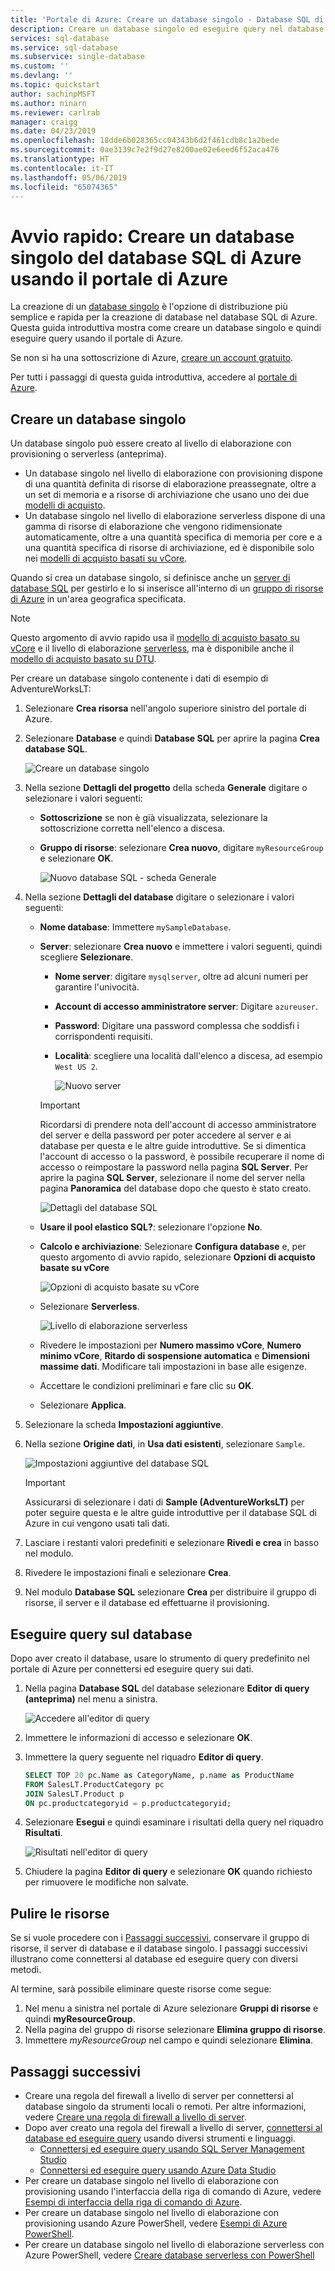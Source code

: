 ```yaml
---
title: 'Portale di Azure: Creare un database singolo - Database SQL di Azure | Microsoft Docs'
description: Creare un database singolo ed eseguire query nel database SQL di Azure usando il portale di Azure.
services: sql-database
ms.service: sql-database
ms.subservice: single-database
ms.custom: ''
ms.devlang: ''
ms.topic: quickstart
author: sachinpMSFT
ms.author: ninarn
ms.reviewer: carlrab
manager: craigg
ms.date: 04/23/2019
ms.openlocfilehash: 18dde6b028365cc04343b6d2f461cdb8c1a2bede
ms.sourcegitcommit: 0ae3139c7e2f9d27e8200ae02e6eed6f52aca476
ms.translationtype: HT
ms.contentlocale: it-IT
ms.lasthandoff: 05/06/2019
ms.locfileid: "65074365"
---
```

# <a name="quickstart-create-a-single-database-in-azure-sql-database-using-the-azure-portal"></a>Avvio rapido: Creare un database singolo del database SQL di Azure usando il portale di Azure

La creazione di un [database singolo](sql-database-single-database.md) è l'opzione di distribuzione più semplice e rapida per la creazione di database nel database SQL di Azure. Questa guida introduttiva mostra come creare un database singolo e quindi eseguire query usando il portale di Azure.

Se non si ha una sottoscrizione di Azure, [creare un account gratuito](https://azure.microsoft.com/free/).

Per tutti i passaggi di questa guida introduttiva, accedere al [portale di Azure](https://portal.azure.com/).

## <a name="create-a-single-database"></a>Creare un database singolo

Un database singolo può essere creato al livello di elaborazione con provisioning o serverless (anteprima).

- Un database singolo nel livello di elaborazione con provisioning dispone di una quantità definita di risorse di elaborazione preassegnate, oltre a un set di memoria e a risorse di archiviazione che usano uno dei due [modelli di acquisto](sql-database-purchase-models.md).
- Un database singolo nel livello di elaborazione serverless dispone di una gamma di risorse di elaborazione che vengono ridimensionate automaticamente, oltre a una quantità specifica di memoria per core e a una quantità specifica di risorse di archiviazione, ed è disponibile solo nei [modelli di acquisto basati su vCore](sql-database-service-tiers-vcore.md).

Quando si crea un database singolo, si definisce anche un [server di database SQL](sql-database-servers.md) per gestirlo e lo si inserisce all'interno di un [gruppo di risorse di Azure](../azure-resource-manager/resource-group-overview.md) in un'area geografica specificata.

> [!NOTE]
> Questo argomento di avvio rapido usa il [modello di acquisto basato su vCore](sql-database-service-tiers-vcore.md) e il livello di elaborazione [serverless](sql-database-serverless.md), ma è disponibile anche il [modello di acquisto basato su DTU](sql-database-service-tiers-DTU.md).

Per creare un database singolo contenente i dati di esempio di AdventureWorksLT:

1. Selezionare **Crea risorsa** nell'angolo superiore sinistro del portale di Azure.
2. Selezionare **Database** e quindi **Database SQL** per aprire la pagina **Crea database SQL**.

   ![Creare un database singolo](./media/sql-database-get-started-portal/create-database-1.png)

3. Nella sezione **Dettagli del progetto** della scheda **Generale** digitare o selezionare i valori seguenti:

   - **Sottoscrizione** se non è già visualizzata, selezionare la sottoscrizione corretta nell'elenco a discesa.
   - **Gruppo di risorse**: selezionare **Crea nuovo**, digitare `myResourceGroup` e selezionare **OK**.

     ![Nuovo database SQL - scheda Generale](media/sql-database-get-started-portal/new-sql-database-basics.png)

4. Nella sezione **Dettagli del database** digitare o selezionare i valori seguenti:

   - **Nome database**: Immettere `mySampleDatabase`.
   - **Server**: selezionare **Crea nuovo** e immettere i valori seguenti, quindi scegliere **Selezionare**.
       - **Nome server**: digitare `mysqlserver`, oltre ad alcuni numeri per garantire l'univocità.
       - **Account di accesso amministratore server**: Digitare `azureuser`.
       - **Password**: Digitare una password complessa che soddisfi i corrispondenti requisiti.
       - **Località**: scegliere una località dall'elenco a discesa, ad esempio `West US 2`.

         ![Nuovo server](media/sql-database-get-started-portal/new-server.png)

      > [!IMPORTANT]
      > Ricordarsi di prendere nota dell'account di accesso amministratore del server e della password per poter accedere al server e ai database per questa e le altre guide introduttive. Se si dimentica l'account di accesso o la password, è possibile recuperare il nome di accesso o reimpostare la password nella pagina **SQL Server**. Per aprire la pagina **SQL Server**, selezionare il nome del server nella pagina **Panoramica** del database dopo che questo è stato creato.

        ![Dettagli del database SQL](media/sql-database-get-started-portal/sql-db-basic-db-details.png)

   - **Usare il pool elastico SQL?**: selezionare l'opzione **No**.
   - **Calcolo e archiviazione**: Selezionare **Configura database** e, per questo argomento di avvio rapido, selezionare **Opzioni di acquisto basate su vCore**

     ![Opzioni di acquisto basate su vCore](media/sql-database-get-started-portal/create-database-vcore.png)

   - Selezionare **Serverless**.

     ![Livello di elaborazione serverless](media/sql-database-get-started-portal/create-database-serverless.png)

   - Rivedere le impostazioni per **Numero massimo vCore**, **Numero minimo vCore**, **Ritardo di sospensione automatica** e **Dimensioni massime dati**. Modificare tali impostazioni in base alle esigenze.
   - Accettare le condizioni preliminari e fare clic su **OK**.
   - Selezionare **Applica**.

5. Selezionare la scheda **Impostazioni aggiuntive**. 
6. Nella sezione **Origine dati**, in **Usa dati esistenti**, selezionare `Sample`. 

   ![Impostazioni aggiuntive del database SQL](media/sql-database-get-started-portal/create-sql-database-additional-settings.png)

   > [!IMPORTANT]
   > Assicurarsi di selezionare i dati di **Sample (AdventureWorksLT)** per poter seguire questa e le altre guide introduttive per il database SQL di Azure in cui vengono usati tali dati.

7. Lasciare i restanti valori predefiniti e selezionare **Rivedi e crea** in basso nel modulo.
8. Rivedere le impostazioni finali e selezionare **Crea**.

9. Nel modulo **Database SQL** selezionare **Crea** per distribuire il gruppo di risorse, il server e il database ed effettuarne il provisioning.

## <a name="query-the-database"></a>Eseguire query sul database

Dopo aver creato il database, usare lo strumento di query predefinito nel portale di Azure per connettersi ed eseguire query sui dati.

1. Nella pagina **Database SQL** del database selezionare **Editor di query (anteprima)** nel menu a sinistra.

   ![Accedere all'editor di query](./media/sql-database-get-started-portal/query-editor-login.png)

2. Immettere le informazioni di accesso e selezionare **OK**.
3. Immettere la query seguente nel riquadro **Editor di query**.

   ```sql
   SELECT TOP 20 pc.Name as CategoryName, p.name as ProductName
   FROM SalesLT.ProductCategory pc
   JOIN SalesLT.Product p
   ON pc.productcategoryid = p.productcategoryid;
   ```

4. Selezionare **Esegui** e quindi esaminare i risultati della query nel riquadro **Risultati**.

   ![Risultati nell'editor di query](./media/sql-database-get-started-portal/query-editor-results.png)

5. Chiudere la pagina **Editor di query** e selezionare **OK** quando richiesto per rimuovere le modifiche non salvate.

## <a name="clean-up-resources"></a>Pulire le risorse

Se si vuole procedere con i [Passaggi successivi](#next-steps), conservare il gruppo di risorse, il server di database e il database singolo. I passaggi successivi illustrano come connettersi al database ed eseguire query con diversi metodi.

Al termine, sarà possibile eliminare queste risorse come segue:

1. Nel menu a sinistra nel portale di Azure selezionare **Gruppi di risorse** e quindi **myResourceGroup**.
2. Nella pagina del gruppo di risorse selezionare **Elimina gruppo di risorse**.
3. Immettere *myResourceGroup* nel campo e quindi selezionare **Elimina**.

## <a name="next-steps"></a>Passaggi successivi

- Creare una regola del firewall a livello di server per connettersi al database singolo da strumenti locali o remoti. Per altre informazioni, vedere [Creare una regola di firewall a livello di server](sql-database-server-level-firewall-rule.md).
- Dopo aver creato una regola del firewall a livello di server, [connettersi al database ed eseguire query](sql-database-connect-query.md) usando diversi strumenti e linguaggi.
  - [Connettersi ed eseguire query usando SQL Server Management Studio](sql-database-connect-query-ssms.md)
  - [Connettersi ed eseguire query usando Azure Data Studio](https://docs.microsoft.com/sql/azure-data-studio/quickstart-sql-database?toc=/azure/sql-database/toc.json)
- Per creare un database singolo nel livello di elaborazione con provisioning usando l'interfaccia della riga di comando di Azure, vedere [Esempi di interfaccia della riga di comando di Azure](sql-database-cli-samples.md).
- Per creare un database singolo nel livello di elaborazione con provisioning usando Azure PowerShell, vedere [Esempi di Azure PowerShell](sql-database-powershell-samples.md).
- Per creare un database singolo nel livello di elaborazione serverless con Azure PowerShell, vedere [Creare database serverless con PowerShell](sql-database-serverless.md#create-new-database-using-powershell)
